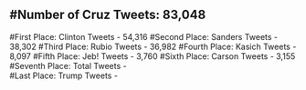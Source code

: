 #Number of Cruz Tweets: 83,048
---
#First Place: Clinton Tweets - 54,316
#Second Place: Sanders Tweets - 38,302
#Third Place: Rubio Tweets - 36,982
#Fourth Place: Kasich Tweets - 8,097
#Fifth Place: Jeb! Tweets - 3,760
#Sixth Place: Carson Tweets - 3,155
#Seventh Place: Total Tweets -  
#Last Place: Trump Tweets - 

